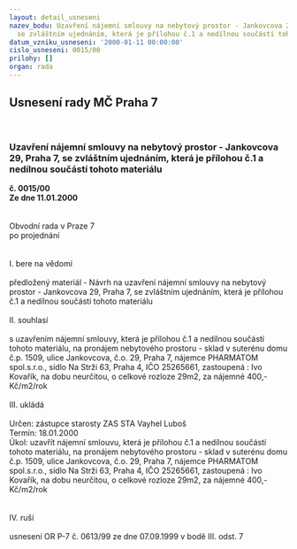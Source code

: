 ```yaml
---
layout: detail_usneseni
nazev_bodu: Uzavření nájemní smlouvy na nebytový prostor - Jankovcova 29, Praha 7,
  se zvláštním ujednáním, která je přílohou č.1 a nedílnou součástí tohoto materiálu
datum_vzniku_usneseni: '2000-01-11 00:00:00'
cislo_usneseni: 0015/00
prilohy: []
organ: rada
---
```

<div id="ucUsn_pList" class="usn">
	<span><h2>Usnesení rady MČ Praha 7 </h2>
<br></span><div class="standBody">
<span><h3>Uzavření nájemní smlouvy na nebytový prostor - Jankovcova 29, Praha 7, se zvláštním ujednáním, která je přílohou č.1 a nedílnou součástí tohoto materiálu</h3></span><div class="center">
		<strong>č. 0015/00</strong><br>
	</div>
<div class="center">
		<strong>Ze dne 11.01.2000</strong><br><br>
	</div>
<br>Obvodní rada v Praze 7<br>po projednání<br><br><br>I.	bere na vědomí<br><br> předložený materiál - Návrh na uzavření nájemní smlouvy na nebytový prostor - Jankovcova 29, Praha 7, se zvláštním ujednáním, která je přílohou č.1 a nedílnou součástí tohoto materiálu<br><br>II.	souhlasí <br><br>s uzavřením nájemní smlouvy, která je přílohou č.1 a nedílnou součástí tohoto materiálu, na pronájem nebytového prostoru - sklad v suterénu domu č.p. 1509, ulice Jankovcova, č.o. 29, Praha 7, nájemce PHARMATOM spol.s.r.o., sídlo Na Strži 63, Praha 4, IČO 25265661, zastoupená : Ivo Kovařík, na dobu neurčitou, o celkové rozloze 29m2, za nájemné 400,-Kč/m2/rok<br><br>III.	ukládá <br><br> Určen:	zástupce starosty	ZAS STA Vayhel Luboš<br>Termín: 18.01.2000<br>Úkol:	uzavřít nájemní smlouvu, která je přílohou č.1 a nedílnou součástí tohoto materiálu, na pronájem nebytového prostoru - sklad v suterénu domu č.p. 1509, ulice Jankovcova, č.o. 29, Praha 7, nájemce PHARMATOM spol.s.r.o., sídlo Na Strži 63, Praha 4, IČO 25265661, zastoupená : Ivo Kovařík, na dobu neurčitou, o celkové rozloze 29m2, za nájemné 400,-Kč/m2/rok<br><br> <br>IV.	ruší <br><br>usnesení OR P-7 č. 0613/99 ze dne 07.09.1999 v bodě III. odst. 7<br><br>
</div>
</div>